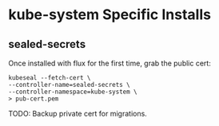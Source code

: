 # kube-system Specific Installs

## sealed-secrets

Once installed with flux for the first time, grab the public cert: 

```
kubeseal --fetch-cert \
--controller-name=sealed-secrets \
--controller-namespace=kube-system \
> pub-cert.pem
```

TODO: Backup private cert for migrations.


